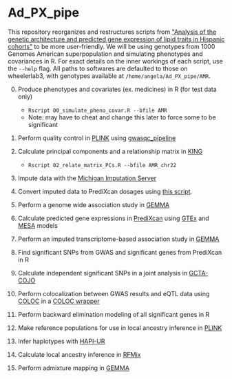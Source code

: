 # Ad_PX_pipe
This repository reorganizes and restructures scripts from ["Analysis of the genetic architecture and predicted gene expression of lipid traits in Hispanic cohorts"](https://github.com/WheelerLab/px_his_chol) to be more user-friendly. We will be using genotypes from 1000 Genomes American superpopulation and simulating phenotypes and covariances in R. For exact details on the inner workings of each script, use the `--help` flag. All paths to softwares are defaulted to those on wheelerlab3, with genotypes available at `/home/angela/Ad_PX_pipe/AMR`.

00. Produce phenotypes and covariates (ex. medicines) in R (for test data only)

    * `Rscript 00_simulate_pheno_covar.R --bfile AMR`
    * Note: may have to cheat and change this later to force some to be significant

01. Perform quality control in [PLINK](https://www.cog-genomics.org/plink/1.9/filter) using [gwasqc_pipeline](https://github.com/WheelerLab/gwasqc_pipeline)

02. Calculate principal components and a relationship matrix in [KING](http://people.virginia.edu/~wc9c/KING/manual.html)

    * `Rscript 02_relate_matrix_PCs.R --bfile AMR_chr22`
 
03. Impute data with the [Michigan Imputation Server](https://imputationserver.sph.umich.edu/index.html#!)

04. Convert imputed data to PrediXcan dosages using [this script](https://github.com/WheelerLab/Imputation/blob/master/UMich_vcf2pxfixCAAPA.py).

04. Perform a genome wide association study in [GEMMA](http://www.xzlab.org/software/GEMMAmanual.pdf)

05. Calculate predicted gene expressions in [PrediXcan](https://github.com/hakyimlab/PrediXcan) using [GTEx](http://predictdb.org/) and [MESA](https://github.com/aandaleon/DivPop) models

06. Perform an imputed transcriptome-based association study in [GEMMA](http://www.xzlab.org/software/GEMMAmanual.pdf)

07. Find significant SNPs from GWAS and significant genes from PrediXcan in R

08. Calculate independent significant SNPs in a joint analysis in [GCTA-COJO](https://cnsgenomics.com/software/gcta/#COJO)

09. Perform colocalization between GWAS results and eQTL data using [COLOC](https://cran.r-project.org/web/packages/coloc/coloc.pdf) in a [COLOC wrapper](https://github.com/hakyimlab/summary-gwas-imputation)

10. Perform backward elimination modeling of all significant genes in R

11. Make reference populations for use in local ancestry inference in [PLINK](https://www.cog-genomics.org/plink/1.9/data)

12. Infer haplotypes with [HAPI-UR](https://code.google.com/archive/p/hapi-ur/)

13. Calculate local ancestry inference in [RFMix](https://sites.google.com/site/rfmixlocalancestryinference/)

14. Perform admixture mapping in [GEMMA](http://www.xzlab.org/software/GEMMAmanual.pdf)


